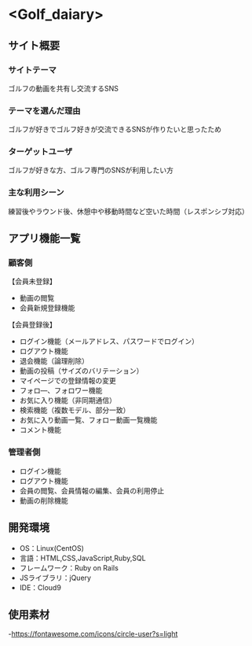 # <Golf_daiary>

## サイト概要
### サイトテーマ
ゴルフの動画を共有し交流するSNS

### テーマを選んだ理由
ゴルフが好きでゴルフ好きが交流できるSNSが作りたいと思ったため
### ターゲットユーザ
ゴルフが好きな方、ゴルフ専門のSNSが利用したい方

### 主な利用シーン
練習後やラウンド後、休憩中や移動時間など空いた時間（レスポンシブ対応）

## アプリ機能一覧

### 顧客側
【会員未登録】
* 動画の閲覧
* 会員新規登録機能

【会員登録後】
* ログイン機能（メールアドレス、パスワードでログイン）
* ログアウト機能
* 退会機能（論理削除）
* 動画の投稿（サイズのバリテーション）
* マイページでの登録情報の変更
* フォロ―、フォロワー機能
* お気に入り機能（非同期通信）
* 検索機能（複数モデル、部分一致）
* お気に入り動画一覧、フォロー動画一覧機能
* コメント機能

### 管理者側
* ログイン機能
* ログアウト機能
* 会員の閲覧、会員情報の編集、会員の利用停止
* 動画の削除機能


## 開発環境
- OS：Linux(CentOS)
- 言語：HTML,CSS,JavaScript,Ruby,SQL
- フレームワーク：Ruby on Rails
- JSライブラリ：jQuery
- IDE：Cloud9

## 使用素材
-https://fontawesome.com/icons/circle-user?s=light
